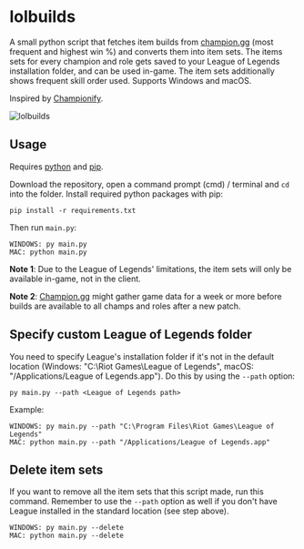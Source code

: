 # lolbuilds

A small python script that fetches item builds from [champion.gg](https://www.champion.gg/) (most frequent and highest win %) and converts them into item sets. The items sets for every champion and role gets saved to your League of Legends installation folder, and can be used in-game. The item sets additionally shows frequent skill order used. Supports Windows and macOS.

Inspired by [Championify](https://github.com/dustinblackman/Championify).

![lolbuilds](https://i.imgur.com/4KWhcF9.png?1)

## Usage


Requires [python](https://www.python.org/downloads/) and [pip](https://pip.pypa.io/en/stable/installing/).


Download the repository, open a command prompt (cmd) / terminal and `cd` into the folder. Install required python packages with pip:

```
pip install -r requirements.txt
```

Then run `main.py`:

```
WINDOWS: py main.py
MAC: python main.py
```

**Note 1**: Due to the League of Legends' limitations, the item sets will only be available in-game, not in the client.

**Note 2**: [Champion.gg](https://www.champion.gg/) might gather game data for a week or more before builds are available to all champs and roles after a new patch.

## Specify custom League of Legends folder

You need to specify League's installation folder if it's not in the default location (Windows: "C:\Riot Games\League of Legends", macOS: "/Applications/League of Legends.app"). Do this by using the `--path` option:
```
py main.py --path <League of Legends path>
```
Example:
```
WINDOWS: py main.py --path "C:\Program Files\Riot Games\League of Legends"
MAC: python main.py --path "/Applications/League of Legends.app"
```
## Delete item sets
If you want to remove all the item sets that this script made, run this command. Remember to use the `--path` option as well if you don't have League installed in the standard location (see step above).
```
WINDOWS: py main.py --delete
MAC: python main.py --delete
```
